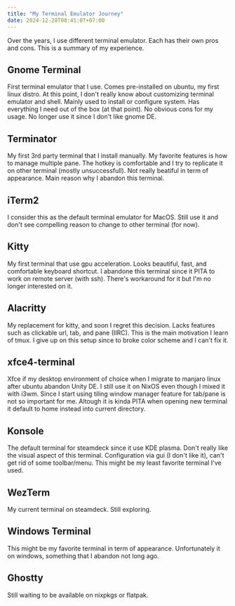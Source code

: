 ```yaml
---
title: "My Terminal Emulator Journey"
date: 2024-12-28T08:41:07+07:00
---
```


Over the years, I use different terminal emulator. Each has their own pros and cons. This is a summary of my experience.

## Gnome Terminal
First terminal emulator that I use. Comes pre-installed on ubuntu, my first linux distro. At this point, I don't really know about customizing terminal emulator and shell. Mainly used to install or configure system. Has everything I need out of the box (at that point). No obvious cons for my usage. No longer use it since I don't like gnome DE.

## Terminator
My first 3rd party terminal that I install manually. My favorite features is how to manage multiple pane. The hotkey is comfortable and I try to replicate it on other terminal (mostly unsuccessfull). Not really beatiful in term of appearance. Main reason why I abandon this terminal.

## iTerm2
I consider this as the default terminal emulator for MacOS. Still use it and don't see compelling reason to change to other terminal (for now).

## Kitty
My first terminal that use gpu acceleration. Looks beautiful, fast, and comfortable keyboard shortcut. I abandone this terminal since it PITA to work on remote server (with ssh). There's workaround for it but I'm no longer interested on it.

## Alacritty
My replacement for kitty, and soon I regret this decision. Lacks features such as clickable url, tab, and pane (IIRC). This is the main motivation I learn of tmux. I give up on this setup since to broke color scheme and I can't fix it.

## xfce4-terminal
Xfce if my desktop environment of choice when I migrate to manjaro linux after ubuntu abandon Unity DE. I still use it on NixOS even though I mixed it with i3wm. Since I start using tiling window manager feature for tab/pane is not so important for me. Altough it is kinda PITA when opening new terminal it default to home instead into current directory.

## Konsole
The default terminal for steamdeck since it use KDE plasma. Don't really like the visual aspect of this terminal. Configuration via gui (I don't like it), can't get rid of some toolbar/menu. This might be my least favorite terminal I've used.

## WezTerm
My current terminal on steamdeck. Still exploring.

## Windows Terminal
This might be my favorite terminal in term of appearance. Unfortunately it on windows, something that I abandon not long ago.

## Ghostty
Still waiting to be available on nixpkgs or flatpak.
